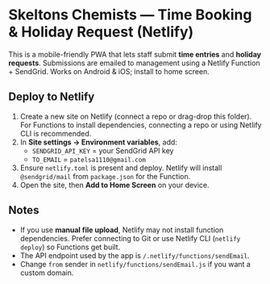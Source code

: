 # Skeltons Chemists — Time Booking & Holiday Request (Netlify)

This is a mobile-friendly PWA that lets staff submit **time entries** and **holiday requests**. Submissions are emailed to management using a Netlify Function + SendGrid. Works on Android & iOS; install to home screen.

## Deploy to Netlify
1. Create a new site on Netlify (connect a repo or drag-drop this folder). For Functions to install dependencies, connecting a repo or using Netlify CLI is recommended.
2. In **Site settings → Environment variables**, add:
   - `SENDGRID_API_KEY` = your SendGrid API key
   - `TO_EMAIL` = `patelsa1110@gmail.com`
3. Ensure `netlify.toml` is present and deploy. Netlify will install `@sendgrid/mail` from `package.json` for the Function.
4. Open the site, then **Add to Home Screen** on your device.

## Notes
- If you use **manual file upload**, Netlify may not install function dependencies. Prefer connecting to Git or use Netlify CLI (`netlify deploy`) so Functions get built.
- The API endpoint used by the app is `/.netlify/functions/sendEmail`.
- Change `from` sender in `netlify/functions/sendEmail.js` if you want a custom domain.
